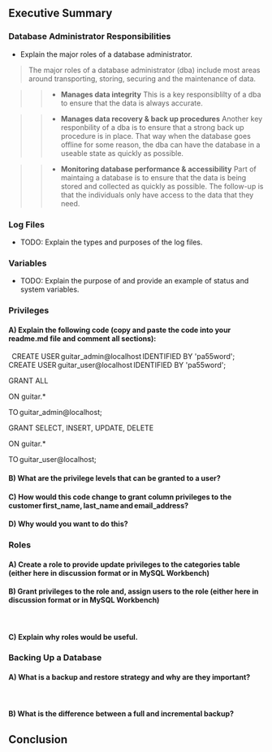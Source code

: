## Executive Summary

### Database Administrator Responsibilities
- Explain the major roles of a database administrator.
> The major roles of a database administrator (dba) include most areas around transporting, storing, securing and the maintenance of data.

>> - **Manages data integrity** This is a key responsiblilty of a dba to ensure that the data is always accurate.

>> - **Manages data recovery & back up procedures** Another key responbility of a dba is to ensure that a strong back up procedure is in place. That way when the database goes offline for some reason, the dba can have the database in a useable state as quickly as possible. 

>> - **Monitoring database performance & accessibility** Part of maintaing a database is to ensure that the data is being stored and collected as quickly as possible. The follow-up is that the individuals only have access to the data that they need.  


### Log Files
- TODO: Explain the types and purposes of the log files.

### Variables
- TODO: Explain the purpose of and provide an example of status and system variables.

### Privileges

#### A) Explain the following code (copy and paste the code into your readme.md file and comment all sections):  
  
CREATE USER guitar_admin@localhost IDENTIFIED BY 'pa55word';  
CREATE USER guitar_user@localhost IDENTIFIED BY 'pa55word';  

GRANT ALL  

ON guitar.*  

TO guitar_admin@localhost;  

GRANT SELECT, INSERT, UPDATE, DELETE  

ON guitar.*  

TO guitar_user@localhost;  

#### B) What are the privilege levels that can be granted to a user?  

#### C) How would this code change to grant column privileges to the customer first_name, last_name and email_address?   

#### D) Why would you want to do this? 

### Roles

#### A) Create a role to provide update privileges to the categories table (either here in discussion format or in MySQL Workbench)  

#### B) Grant privileges to the role and, assign users to the role (either here in discussion format or in MySQL Workbench)  
 
#### C) Explain why roles would be useful.

### Backing Up a Database

#### A) What is a backup and restore strategy and why are they important?  
  
#### B) What is the difference between a full and incremental backup? 

## Conclusion 
